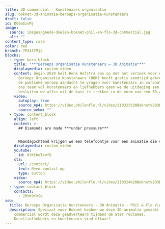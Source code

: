 ```yaml
---
title: 3D commercial - Kunstenaars organisatie
slug: boknet-3d-animatie-beroeps-organisatie-kunstenaars
draft: false
id: DG0aSzvMj
image:
  source: images/goede-doelen-boknet-phil-en-flo-3d-commercial.jpg
  alt: ""
content_type: case
color: red
branch: 7P41lTMjs
blocks:
  - type: hero_block
    title: "***Beroeps Organisatie Kunstenaars – 3D Animatie***"
    displaymedia: custom_video
    content: Begin 2020 belt Henk Hofstra ons op met het verzoek voor een animatie.
      Beroeps Organisatie Kunstenaars (BOK) heeft gratis zendtijd gekregen om op
      de publieke omroep aandacht te vragen voor kunstenaars in coronatijd. Met
      ons team vol kunstenaars en liefhebbers gaan we de uitdaging aan, en
      besluiten we alles uit de kast te trekken in de vorm van een 3D animatie.
    video:
      autoplay: true
      source_mp4: https://video.philenflo.nl/video/210325%20Boknet%203D%20kunst%20-%20Phil%20en%20Flo%20animaties.mp4
      source_webm: ""
  - type: content_block
    align: left
    content: >-
      ## Diamonds are made ***under pressure***


      Maandagochtend krijgen we een telefoontje voor een animatie die vijf dagen later op de NPO gedraaid mag worden. We gaan de uitdaging aan en besluiten ons gehele productieteam in te zetten om de deadline te halen. We hebben als animatieteam ook een eigen subdoel. We willen laten zien hoe 2D- en 3D animatie elkaar kunnen versterken. Aan de slag!
    displaymedia: custom_video
    youtube:
      id: 8tKtbeTsmfQ
    cta:
      url: /contact/
      text: Neem contact op
      type: button
    video:
      source_mp4: https://video.philenflo.nl/video/210324%20Boknet%203D%20animatie%20-%20Phil%20en%20Flo%20creative%20studio.mp4
  - type: contact_block
    contacts:
      - 2BVK9YvSq
seo:
  title: Beroeps Organisatie Kunstenaars - 3D Animatie - Phil & Flo Videomarketing
  description: Speciaal voor Boknet hebben we deze 3D animatie gemaakt. Als
    commercial wordt deze geadverteerd tijdens de Ster reclames.
    Kunstliefhebbers en kunstenaars vind elkaar!
---
```

